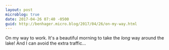```yaml
---
layout: post
microblog: true
date: 2017-04-26 07:40 -0500
guid: http://benhager.micro.blog/2017/04/26/on-my-way.html
---
```

On my way to work. It's a beautiful morning to take the _long_ way around the lake! And I can avoid the extra traffic...
